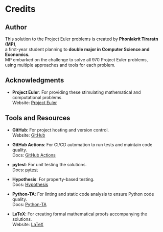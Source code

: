 # Credits

## Author
This solution to the Project Euler problems is created by **Phonlakrit Tiraratn (MP)**,  
a first-year student planning to **double major in Computer Science and Economics**.  
MP embarked on the challenge to solve all 970 Project Euler problems, using multiple approaches and tools for each problem.

## Acknowledgments
- **Project Euler**: For providing these stimulating mathematical and computational problems.  
  Website: [Project Euler](https://projecteuler.net/)

## Tools and Resources
- **GitHub**: For project hosting and version control.  
  Website: [GitHub](https://github.com/)
  
- **GitHub Actions**: For CI/CD automation to run tests and maintain code quality.  
  Docs: [GitHub Actions](https://docs.github.com/en/actions)

- **pytest**: For unit testing the solutions.  
  Docs: [pytest](https://docs.pytest.org/)

- **Hypothesis**: For property-based testing.  
  Docs: [Hypothesis](https://hypothesis.readthedocs.io/)

- **Python-TA**: For linting and static code analysis to ensure Python code quality.  
  Docs: [Python-TA](https://pypi.org/project/python-ta/)

- **LaTeX**: For creating formal mathematical proofs accompanying the solutions.  
  Website: [LaTeX](https://www.latex-project.org/)
